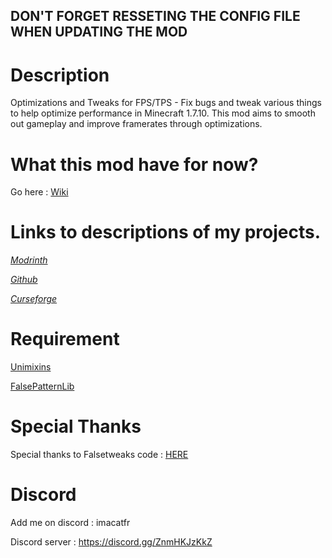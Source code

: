 ## DON'T FORGET RESSETING THE CONFIG FILE WHEN UPDATING THE MOD

# Description

Optimizations and Tweaks for FPS/TPS - Fix bugs and tweak various things to help optimize performance in Minecraft 1.7.10. This mod aims to smooth out gameplay and improve framerates through optimizations.

# What this mod have for now?

Go here : [Wiki](https://github.com/quentin452/https://github.com/quentin452/OptimizationsAndTweaks/wiki/wiki)

# Links to descriptions of my projects.

[*Modrinth*](https://modrinth.com/mod/optimizationsandtweaks) 

[*Github*](https://github.com/quentin452/OptimizationsAndTweaks)

[*Curseforge*](https://legacy.curseforge.com/minecraft/mc-mods/optimizationsandtweaks)

# Requirement

[Unimixins](https://legacy.curseforge.com/minecraft/mc-mods/unimixins/files/4600285)

[FalsePatternLib](https://legacy.curseforge.com/minecraft/mc-mods/fplib/files/4701057)

# Special Thanks

Special thanks to Falsetweaks code : [HERE](https://github.com/FalsePattern/FalseTweaks)

# Discord

Add me on discord : imacatfr

Discord server : https://discord.gg/ZnmHKJzKkZ
